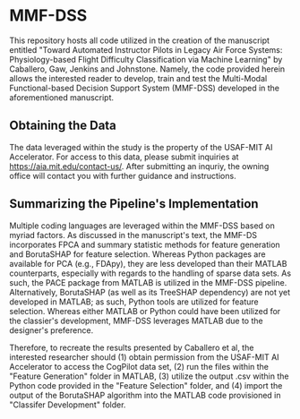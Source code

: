 # MMF-DSS
This repository hosts all code utilized in the creation of the manuscript entitled "Toward Automated Instructor Pilots in Legacy Air Force Systems: Physiology-based Flight Difficulty Classification via Machine Learning" by Caballero, Gaw, Jenkins and Johnstone. Namely, the code provided herein allows the interested reader to develop, train and test the Multi-Modal Functional-based Decision Support System (MMF-DSS) developed in the aforementioned manuscript. 

## Obtaining the Data
The data leveraged within the study is the property of the USAF-MIT AI Accelerator. For access to this data, please submit inquiries at https://aia.mit.edu/contact-us/. After submitting an inquriy, the owning office will contact you with further guidance and instructions. 

## Summarizing the Pipeline's Implementation

Multiple coding languages are leveraged within the MMF-DSS based on myriad factors. As discussed in the manuscript's text, the MMF-DS incorporates FPCA and summary statistic methods for feature generation and BorutaSHAP for feature selection. Whereas Python packages are available for PCA (e.g., FDApy), they are less developed than their MATLAB counterparts, especially with regards to the handling of sparse data sets. As such, the PACE package from MATLAB is utilized in the MMF-DSS pipeline. Alternatively, BorutaSHAP (as well as its TreeSHAP dependency) are not yet developed in MATLAB; as such, Python tools are utilized for feature selection. Whereas either MATLAB or Python could have been utilized for the classier's development, MMF-DSS leverages MATLAB due to the designer's preference.

Therefore, to recreate the results presented by Caballero et al, the interested researcher should (1) obtain permission from the USAF-MIT AI Accelerator to access the CogPilot data set, (2) run the files within the "Feature Generation" folder in MATLAB, (3) utilize the output .csv within the Python code provided in the "Feature Selection" folder, and (4) import the output of the BorutaSHAP algorithm into the MATLAB code provisioned in "Classifer Development" folder. 

